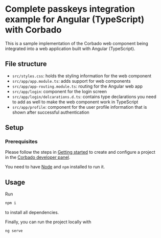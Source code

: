 # Complete passkeys integration example for Angular (TypeScript) with Corbado

This is a sample implementation of the Corbado web component being integrated into a web application built with Angular (TypeScript).

## File structure

- `src/styles.css`: holds the styling information for the web component
- `src/app/app.module.ts`: adds support for web components
- `src/app/app-routing.module.ts`: routing for the Angular web app
- `src/app/login`: component for the login screen
- `src/app/login/delcarations.d.ts`: contains type declarations you need to add as well to make the web component work in TypeScript
- `src/app/profile`: component for the user profile information that is shown after successful authentication

## Setup

### Prerequisites

Please follow the steps in [Getting started](https://docs.corbado.com/overview/getting-started) to create and configure
a project in the [Corbado developer panel](https://app.corbado.com/signin#register).

You need to have [Node](https://nodejs.org/en/download) and `npm` installed to run it.

## Usage

Run

```bash
npm i
```

to install all dependencies.

Finally, you can run the project locally with

```bash
ng serve
```
